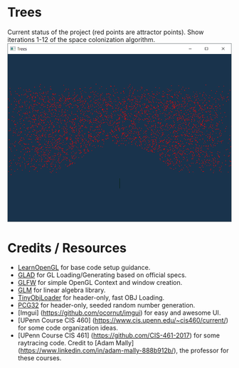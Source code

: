 # Trees

Current status of the project (red points are attractor points). Show iterations 1-12 of the space colonization algorithm.
![](./Images/Webp.net-gifmaker.gif)

# Credits / Resources
* [LearnOpenGL](https://learnopengl.com/) for base code setup guidance.
* [GLAD](https://github.com/Dav1dde/glad) for GL Loading/Generating based on official specs.
* [GLFW](http://www.glfw.org/download.html) for simple OpenGL Context and window creation.
* [GLM](https://glm.g-truc.net/0.9.8/index.html) for linear algebra library.
* [TinyObjLoader](https://github.com/syoyo/tinyobjloader) for header-only, fast OBJ Loading.
* [PCG32](http://www.pcg-random.org/) for header-only, seeded random number generation.
* [Imgui] (https://github.com/ocornut/imgui) for easy and awesome UI.
* [UPenn Course CIS 460] (https://www.cis.upenn.edu/~cis460/current/) for some code organization ideas.
* [UPenn Course CIS 461] (https://github.com/CIS-461-2017) for some raytracing code. Credit to [Adam Mally] (https://www.linkedin.com/in/adam-mally-888b912b/), the professor for these courses.